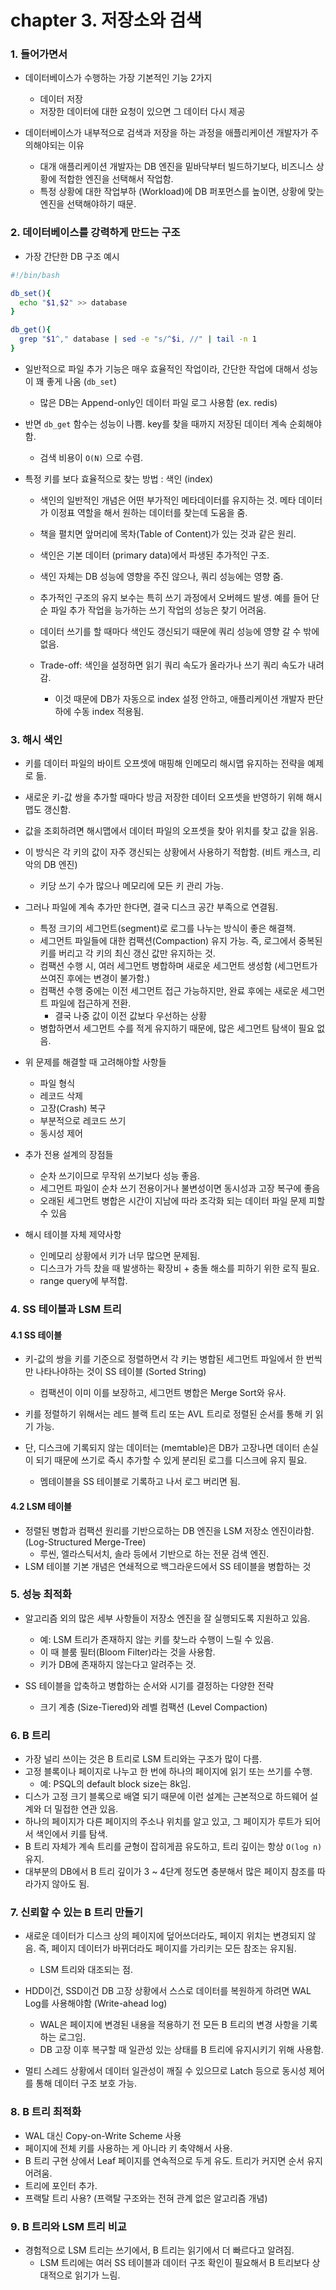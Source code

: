 # chapter 3. 저장소와 검색

### 1. 들어가면서

- 데이터베이스가 수행하는 가장 기본적인 기능 2가지

  - 데이터 저장
  - 저장한 데이터에 대한 요청이 있으면 그 데이터 다시 제공

- 데이터베이스가 내부적으로 검색과 저장을 하는 과정을 애플리케이션 개발자가 주의해야되는 이유
  - 대개 애플리케이션 개발자는 DB 엔진을 밑바닥부터 빌드하기보다, 비즈니스 상황에 적합한 엔진을 선택해서 작업함.
  - 특정 상황에 대한 작업부하 (Workload)에 DB 퍼포먼스를 높이면, 상황에 맞는 엔진을 선택해야하기 때문.

### 2. 데이터베이스를 강력하게 만드는 구조

- 가장 간단한 DB 구조 예시

```bash
#!/bin/bash

db_set(){
  echo "$1,$2" >> database
}

db_get(){
  grep "$1^," database | sed -e "s/^$i, //" | tail -n 1
}
```

- 일반적으로 파일 추가 기능은 매우 효율적인 작업이라, 간단한 작업에 대해서 성능이 꽤 좋게 나옴 (`db_set`)

  - 많은 DB는 Append-only인 데이터 파일 로그 사용함 (ex. redis)

- 반면 `db_get` 함수는 성능이 나쁨. key를 찾을 때까지 저장된 데이터 계속 순회해야함.

  - 검색 비용이 `O(N)` 으로 수렴.

- 특정 키를 보다 효율적으로 찾는 방법 : 색인 (index)

  - 색인의 일반적인 개념은 어떤 부가적인 메타데이터를 유지하는 것. 메타 데이터가 이정표 역할을 해서 원하는 데이터를 찾는데 도움을 줌.

  - 책을 펼치면 앞머리에 목차(Table of Content)가 있는 것과 같은 원리.

  - 색인은 기본 데이터 (primary data)에서 파생된 추가적인 구조.

  - 색인 자체는 DB 성능에 영향을 주진 않으나, 쿼리 성능에는 영향 줌.

  - 추가적인 구조의 유지 보수는 특히 쓰기 과정에서 오버헤드 발생. 예를 들어 단순 파일 추가 작업을 능가하는 쓰기 작업의 성능은 찾기 어려움.

  - 데이터 쓰기를 할 때마다 색인도 갱신되기 때문에 쿼리 성능에 영향 갈 수 밖에 없음.

  - Trade-off: 색인을 설정하면 읽기 쿼리 속도가 올라가나 쓰기 쿼리 속도가 내려감.

    - 이것 때문에 DB가 자동으로 index 설정 안하고, 애플리케이션 개발자 판단하에 수동 index 적용됨.

### 3. 해시 색인

- 키를 데이터 파일의 바이트 오프셋에 매핑해 인메모리 해시맵 유지하는 전략을 예제로 듦.
- 새로운 키-값 쌍을 추가할 때마다 방금 저장한 데이터 오프셋을 반영하기 위해 해시맵도 갱신함.
- 값을 조회하려면 해시맵에서 데이터 파일의 오프셋을 찾아 위치를 찾고 값을 읽음.
- 이 방식은 각 키의 값이 자주 갱신되는 상황에서 사용하기 적합함. (비트 캐스크, 리악의 DB 엔진)

  - 키당 쓰기 수가 많으나 메모리에 모든 키 관리 가능.

- 그러나 파일에 계속 추가만 한다면, 결국 디스크 공간 부족으로 연결됨.

  - 특정 크기의 세그먼트(segment)로 로그를 나누는 방식이 좋은 해결책.
  - 세그먼트 파일들에 대한 컴팩션(Compaction) 유지 가능. 즉, 로그에서 중복된 키를 버리고 각 키의 최신 갱신 값만 유지하는 것.
  - 컴팩션 수행 시, 여러 세그먼트 병합하며 새로운 세그먼트 생성함 (세그먼트가 쓰여진 후에는 변경이 불가함.)
  - 컴팩션 수행 중에는 이전 세그먼트 접근 가능하지만, 완료 후에는 새로운 세그먼트 파일에 접근하게 전환.
    - 결국 나중 값이 이전 값보다 우선하는 상황
  - 병합하면서 세그먼트 수를 적게 유지하기 때문에, 많은 세그먼트 탐색이 필요 없음.

- 위 문제를 해결할 때 고려해야할 사항들

  - 파일 형식
  - 레코드 삭제
  - 고장(Crash) 복구
  - 부분적으로 레코드 쓰기
  - 동시성 제어

- 추가 전용 설계의 장점들

  - 순차 쓰기이므로 무작위 쓰기보다 성능 좋음.
  - 세그먼트 파일이 순차 쓰기 전용이거나 불변성이면 동시성과 고장 복구에 좋음
  - 오래된 세그먼트 병합은 시간이 지남에 따라 조각화 되는 데이터 파일 문제 피할 수 있음

- 해시 테이블 자체 제약사항

  - 인메모리 상황에서 키가 너무 많으면 문제됨.
  - 디스크가 가득 찼을 때 발생하는 확장비 + 충돌 해소를 피하기 위한 로직 필요.
  - range query에 부적합.

### 4. SS 테이블과 LSM 트리

#### 4.1 SS 테이블

- 키-값의 쌍을 키를 기준으로 정렬하면서 각 키는 병합된 세그먼트 파일에서 한 번씩만 나타나야하는 것이 SS 테이블 (Sorted String)

  - 컴팩션이 이미 이를 보장하고, 세그먼트 병합은 Merge Sort와 유사.

- 키를 정렬하기 위해서는 레드 블랙 트리 또는 AVL 트리로 정렬된 순서를 통해 키 읽기 가능.

- 단, 디스크에 기록되지 않는 데이터는 (memtable)은 DB가 고장나면 데이터 손실이 되기 때문에 쓰기로 즉시 추가할 수 있게 분리된 로그를 디스크에 유지 필요.

  - 멤테이블을 SS 테이블로 기록하고 나서 로그 버리면 됨.

#### 4.2 LSM 테이블

- 정렬된 병합과 컴팩션 원리를 기반으로하는 DB 엔진을 LSM 저장소 엔진이라함. (Log-Structured Merge-Tree)
  - 루씬, 엘라스틱서치, 솔라 등에서 기반으로 하는 전문 검색 엔진.
- LSM 테이블 기본 개념은 연쇄적으로 백그라운드에서 SS 테이블을 병합하는 것

### 5. 성능 최적화

- 알고리즘 외의 많은 세부 사항들이 저장소 엔진을 잘 실행되도록 지원하고 있음.

  - 예: LSM 트리가 존재하지 않는 키를 찾느라 수행이 느릴 수 있음.
  - 이 때 블룸 필터(Bloom Filter)라는 것을 사용함.
  - 키가 DB에 존재하지 않는다고 알려주는 것.

- SS 테이블을 압축하고 병합하는 순서와 시기를 결정하는 다양한 전략
  - 크기 계층 (Size-Tiered)와 레벨 컴팩션 (Level Compaction)

### 6. B 트리

- 가장 널리 쓰이는 것은 B 트리로 LSM 트리와는 구조가 많이 다름.
- 고정 블록이나 페이지로 나누고 한 번에 하나의 페이지에 읽기 또는 쓰기를 수행.
  - 예: PSQL의 default block size는 8k임.
- 디스가 고정 크기 블록으로 배열 되기 때문에 이런 설계는 근본적으로 하드웨어 설계와 더 밀접한 연관 있음.
- 하나의 페이지가 다른 페이지의 주소나 위치를 알고 있고, 그 페이지가 루트가 되어서 색인에서 키를 탐색.
- B 트리 자체가 계속 트리를 균형이 잡히게끔 유도하고, 트리 깊이는 항상 `O(log n)` 유지.
- 대부분의 DB에서 B 트리 깊이가 3 ~ 4단계 정도면 충분해서 많은 페이지 참조를 따라가지 않아도 됨.

### 7. 신뢰할 수 있는 B 트리 만들기

- 새로운 데이터가 디스크 상의 페이지에 덮어쓰더라도, 페이지 위치는 변경되지 않음. 즉, 페이지 데이터가 바뀌더라도 페이지를 가리키는 모든 참조는 유지됨.

  - LSM 트리와 대조되는 점.

- HDD이건, SSD이건 DB 고장 상황에서 스스로 데이터를 복원하게 하려면 WAL Log를 사용해야함 (Write-ahead log)

  - WAL은 페이지에 변경된 내용을 적용하기 전 모든 B 트리의 변경 사항을 기록하는 로그임.
  - DB 고장 이후 복구할 때 일관성 있는 상태를 B 트리에 유지시키기 위해 사용함.

- 멀티 스레드 상황에서 데이터 일관성이 깨질 수 있으므로 Latch 등으로 동시성 제어를 통해 데이터 구조 보호 가능.

### 8. B 트리 최적화

- WAL 대신 Copy-on-Write Scheme 사용
- 페이지에 전체 키를 사용하는 게 아니라 키 축약해서 사용.
- B 트리 구현 상에서 Leaf 페이지를 연속적으로 두게 유도. 트리가 커지면 순서 유지 어려움.
- 트리에 포인터 추가.
- 프랙탈 트리 사용? (프랙탈 구조와는 전혀 관계 없은 알고리즘 개념)

### 9. B 트리와 LSM 트리 비교

- 경험적으로 LSM 트리는 쓰기에서, B 트리는 읽기에서 더 빠르다고 알려짐.
  - LSM 트리에는 여러 SS 테이블과 데이터 구조 확인이 필요해서 B 트리보다 상대적으로 읽기가 느림.
